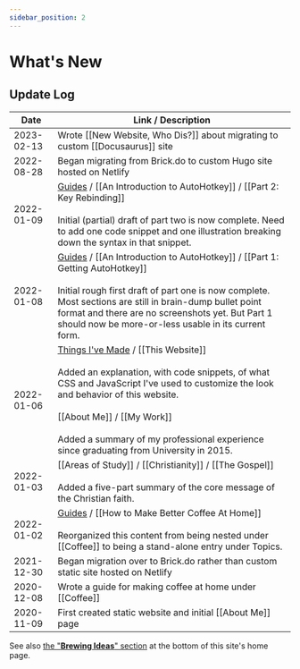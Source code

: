 ```yaml
---
sidebar_position: 2
---
```


# What's New

## Update Log

| Date       | Link / Description |
|------------|--------------------|
| 2023-02-13 | Wrote [[New Website, Who Dis?]] about migrating to custom [[Docusaurus]] site |
| 2022-08-28 | Began migrating from Brick.do to custom Hugo site hosted on Netlify |
| 2022-01-09 | [Guides](/guides) / [[An Introduction to AutoHotkey]] / [[Part 2: Key Rebinding]] <br /><br /> Initial (partial) draft of part two is now complete. Need to add one code snippet and one illustration breaking down the syntax in that snippet.|
| 2022-01-08 | [Guides](/guides) / [[An Introduction to AutoHotkey]] / [[Part 1: Getting AutoHotkey]] <br /><br />Initial rough first draft of part one is now complete. Most sections are still in brain-dump bullet point format and there are no screenshots yet. But Part 1 should now be more-or-less usable in its current form. |
| 2022-01-06 | [Things I've Made](./resources.md) / [[This Website]] <br /><br /> Added an explanation, with code snippets, of what CSS and JavaScript I've used to customize the look and behavior of this website. <br /><br /> [[About Me]] / [[My Work]] <br /><br /> Added a summary of my professional experience since graduating from University in 2015.
| 2022-01-03 | [[Areas of Study]] / [[Christianity]] / [[The Gospel]] <br /><br /> Added a five-part summary of the core message of the Christian faith.
| 2022-01-02 | [Guides](/guides) / [[How to Make Better Coffee At Home]] <br /><br /> Reorganized this content from being nested under [[Coffee]] to being a stand-alone entry under Topics.
| 2021-12-30 | Began migration over to Brick.do rather than custom static site hosted on Netlify
| 2020-12-08 | Wrote a guide for making coffee at home under [[Coffee]] |
| 2020-11-09 | First created static website and initial [[About Me]] page |

See also [the "**Brewing Ideas**" section](/#Brewing%20Ideas) at the bottom of this site's home page.
